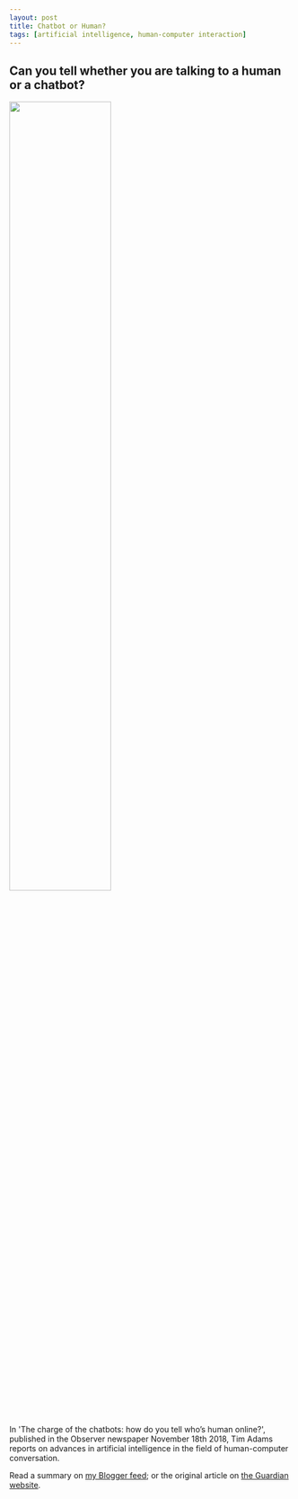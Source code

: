```yaml
---
layout: post
title: Chatbot or Human?
tags: [artificial intelligence, human-computer interaction]
---
```

 
<h2>Can you tell whether you are talking to a human or a chatbot?</h2>

<img src="https://i.guim.co.uk/img/media/1213b019decc7688d9ee3f14a317c5e6548d15a6/242_130_2377_1426/master/2377.jpg?width=1300&quality=85&auto=format&fit=max&s=19c8fe1a290e867631cb731855ad3558" style="width:60%;" >

<p>In 'The charge of the chatbots: how do you tell who’s human online?', published in the Observer newspaper November 18th 2018, Tim Adams reports on advances in artificial intelligence in the field of human-computer conversation.</p>

<p>Read a summary on <a href="https://computers-and-languages.blogspot.com/2018/11/can-you-tell-whether-you-are-talking-to.html">my Blogger feed</a>; or the original article on <a href="https://www.theguardian.com/technology/2018/nov/18/how-can-you-tell-who-is-human-online-chatbots?CMP=share_btn_tw">the Guardian website</a>.</p>
